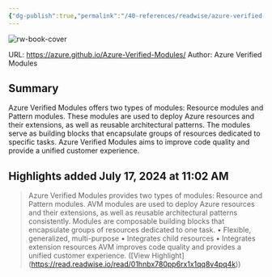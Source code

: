 ```yaml
---
{"dg-publish":true,"permalink":"/40-references/readwise/azure-verified-modules/","tags":["rw/articles"]}
---
```


![rw-book-cover](https://readwise-assets.s3.amazonaws.com/static/images/article1.be68295a7e40.png)
  
URL: https://azure.github.io/Azure-Verified-Modules/
Author: Azure Verified Modules

## Summary

Azure Verified Modules offers two types of modules: Resource modules and Pattern modules. These modules are used to deploy Azure resources and their extensions, as well as reusable architectural patterns. The modules serve as building blocks that encapsulate groups of resources dedicated to specific tasks. Azure Verified Modules aims to improve code quality and provide a unified customer experience.

## Highlights added July 17, 2024 at 11:02 AM
>Azure Verified Modules provides two types of modules: Resource and Pattern modules.
>AVM modules are used to deploy Azure resources and their extensions, as well as reusable architectural patterns consistently.
>Modules are composable building blocks that encapsulate groups of resources dedicated to one task.
>• Flexible, generalized, multi-purpose
>• Integrates child resources
>• Integrates extension resources
>AVM improves code quality and provides a unified customer experience. ([View Highlight] (https://read.readwise.io/read/01hnbx780pp6rx1x1qq8v4pq4k))


